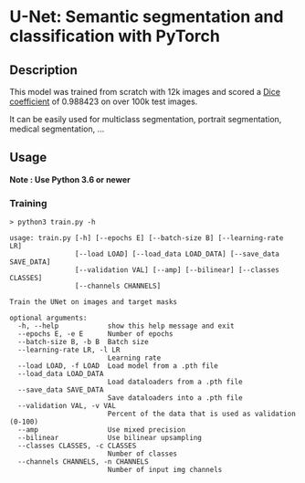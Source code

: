 # U-Net: Semantic segmentation and classification with PyTorch
## Description
This model was trained from scratch with 12k images and scored a [Dice coefficient](https://en.wikipedia.org/wiki/S%C3%B8rensen%E2%80%93Dice_coefficient) of 0.988423 on over 100k test images.

It can be easily used for multiclass segmentation, portrait segmentation, medical segmentation, ...


## Usage
**Note : Use Python 3.6 or newer**

### Training

```console
> python3 train.py -h

usage: train.py [-h] [--epochs E] [--batch-size B] [--learning-rate LR]
                [--load LOAD] [--load_data LOAD_DATA] [--save_data SAVE_DATA]
                [--validation VAL] [--amp] [--bilinear] [--classes CLASSES]
                [--channels CHANNELS]

Train the UNet on images and target masks

optional arguments:
  -h, --help            show this help message and exit
  --epochs E, -e E      Number of epochs
  --batch-size B, -b B  Batch size
  --learning-rate LR, -l LR
                        Learning rate
  --load LOAD, -f LOAD  Load model from a .pth file
  --load_data LOAD_DATA
                        Load dataloaders from a .pth file
  --save_data SAVE_DATA
                        Save dataloaders into a .pth file
  --validation VAL, -v VAL
                        Percent of the data that is used as validation (0-100)
  --amp                 Use mixed precision
  --bilinear            Use bilinear upsampling
  --classes CLASSES, -c CLASSES
                        Number of classes
  --channels CHANNELS, -n CHANNELS
                        Number of input img channels

```
